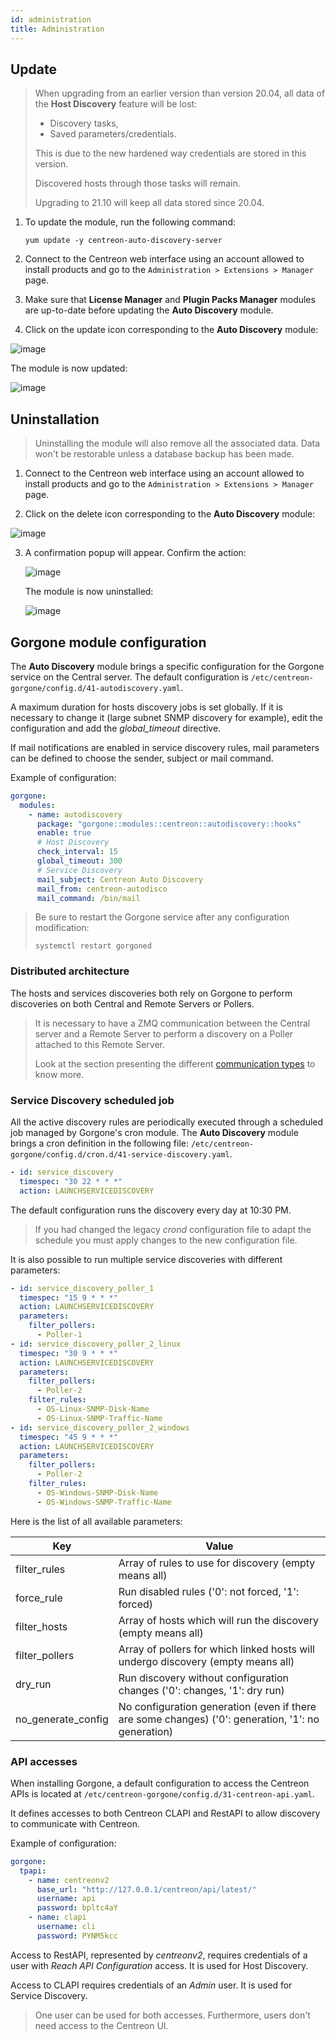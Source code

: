 ```yaml
---
id: administration
title: Administration
---
```


## Update

> When upgrading from an earlier version than version 20.04, all data of the
> **Host Discovery** feature will be lost:
>
> - Discovery tasks,
> - Saved parameters/credentials.
>
> This is due to the new hardened way credentials are stored in this version.
>
> Discovered hosts through those tasks will remain.
>
> Upgrading to 21.10 will keep all data stored since 20.04.

1. To update the module, run the following command:

    ``` shell
    yum update -y centreon-auto-discovery-server
    ```

2. Connect to the Centreon web interface using an account allowed to install
products and go to the `Administration > Extensions > Manager` page.

3. Make sure that **License Manager** and **Plugin Packs Manager** modules are
 up-to-date before updating the **Auto Discovery** module.

4. Click on the update icon corresponding to the **Auto Discovery**
module:

  ![image](../../assets/monitoring/discovery/update.png)

  The module is now updated:

  ![image](../../assets/monitoring/discovery/install-after.png)

## Uninstallation

> Uninstalling the module will also remove all the associated data. Data won't
> be restorable unless a database backup has been made.

1. Connect to the Centreon web interface using an account allowed to install
products and go to the `Administration > Extensions > Manager` page.

2. Click on the delete icon corresponding to the **Auto Discovery**
module:

  ![image](../../assets/monitoring/discovery/install-after.png)

3. A confirmation popup will appear. Confirm the action:

    ![image](../../assets/monitoring/discovery/uninstall-popin.png)

    The module is now uninstalled:

    ![image](../../assets/monitoring/discovery/install-before.png)

## Gorgone module configuration

The **Auto Discovery** module brings a specific configuration for the Gorgone
service on the Central server. The default configuration is
`/etc/centreon-gorgone/config.d/41-autodiscovery.yaml`.

A maximum duration for hosts discovery jobs is set globally. If it is necessary to
change it (large subnet SNMP discovery for example), edit the configuration and
add the *global_timeout* directive.

If mail notifications are enabled in service discovery rules, mail parameters
can be defined to choose the sender, subject or mail command.

Example of configuration:

```yaml
gorgone:
  modules:
    - name: autodiscovery
      package: "gorgone::modules::centreon::autodiscovery::hooks"
      enable: true
      # Host Discovery
      check_interval: 15
      global_timeout: 300
      # Service Discovery
      mail_subject: Centreon Auto Discovery
      mail_from: centreon-autodisco
      mail_command: /bin/mail
```

> Be sure to restart the Gorgone service after any configuration modification:
>
> ```shell
> systemctl restart gorgoned
> ```

### Distributed architecture

The hosts and services discoveries both rely on Gorgone to perform discoveries
on both Central and Remote Servers or Pollers.

> It is necessary to have a ZMQ communication between the Central server and a
> Remote Server to perform a discovery on a Poller attached to this Remote
> Server.
>
> Look at the section presenting the different [communication
> types](../monitoring-servers/communications.md) to know more.

### Service Discovery scheduled job

All the active discovery rules are periodically executed through a scheduled job
managed by Gorgone's cron module. The **Auto Discovery** module brings a cron
definition in the following file:
`/etc/centreon-gorgone/config.d/cron.d/41-service-discovery.yaml`.

```yaml
- id: service_discovery
  timespec: "30 22 * * *"
  action: LAUNCHSERVICEDISCOVERY
```

The default configuration runs the discovery every day at 10:30 PM.

> If you had changed the legacy *crond* configuration file to adapt the schedule
> you must apply changes to the new configuration file.

It is also possible to run multiple service discoveries with different
parameters:

```yaml
- id: service_discovery_poller_1
  timespec: "15 9 * * *"
  action: LAUNCHSERVICEDISCOVERY
  parameters:
    filter_pollers:
      - Poller-1
- id: service_discovery_poller_2_linux
  timespec: "30 9 * * *"
  action: LAUNCHSERVICEDISCOVERY
  parameters:
    filter_pollers:
      - Poller-2
    filter_rules:
      - OS-Linux-SNMP-Disk-Name
      - OS-Linux-SNMP-Traffic-Name
- id: service_discovery_poller_2_windows
  timespec: "45 9 * * *"
  action: LAUNCHSERVICEDISCOVERY
  parameters:
    filter_pollers:
      - Poller-2
    filter_rules:
      - OS-Windows-SNMP-Disk-Name
      - OS-Windows-SNMP-Traffic-Name
```

Here is the list of all available parameters:

| Key                  | Value                                                                                              |
|----------------------|----------------------------------------------------------------------------------------------------|
| filter\_rules        | Array of rules to use for discovery (empty means all)                                              |
| force\_rule          | Run disabled rules ('0': not forced, '1': forced)                                                  |
| filter\_hosts        | Array of hosts which will run the discovery (empty means all)                                      |
| filter\_pollers      | Array of pollers for which linked hosts will undergo discovery (empty means all)                   |
| dry\_run             | Run discovery without configuration changes ('0': changes, '1': dry run)                           |
| no\_generate\_config | No configuration generation (even if there are some changes) ('0': generation, '1': no generation) |

### API accesses

When installing Gorgone, a default configuration to access the Centreon APIs is
located at `/etc/centreon-gorgone/config.d/31-centreon-api.yaml`.

It defines accesses to both Centreon CLAPI and RestAPI to allow discovery to
communicate with Centreon.

Example of configuration:

```yaml
gorgone:
  tpapi:
    - name: centreonv2
      base_url: "http://127.0.0.1/centreon/api/latest/"
      username: api
      password: bpltc4aY
    - name: clapi
      username: cli
      password: PYNM5kcc
```

Access to RestAPI, represented by *centreonv2*, requires credentials of a
user with *Reach API Configuration* access. It is used for Host Discovery.

Access to CLAPI requires credentials of an *Admin* user. It is used for
Service Discovery.

> One user can be used for both accesses. Furthermore, users don't need
> access to the Centreon UI.

